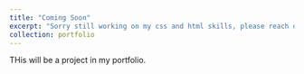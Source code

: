 ```yaml
---
title: "Coming Soon"
excerpt: "Sorry still working on my css and html skills, please reach out to me via email to view my projects! <br/><img src='/images/500x300.png'>"
collection: portfolio
---
```


THis will be a project in my portfolio. 
